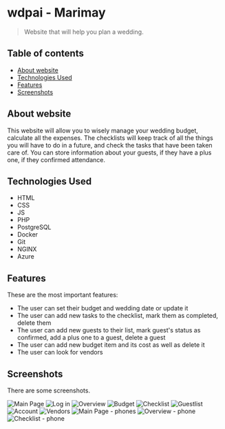 # wdpai - Marimay

>Website that will help you plan a wedding.

## Table of contents

* [About website](#about-website)
* [Technologies Used](#technologies-used)
* [Features](#features)
* [Screenshots](#screenshots)


## About website

This website will allow you to wisely manage your wedding budget, calculate all the expenses. 
The checklists will keep track of all the things you will have to do in a future, and check the tasks that have been taken care of. 
You can store information about your guests, if they have a plus one, if they confirmed attendance.

## Technologies Used

- HTML
- CSS
- JS
- PHP
- PostgreSQL
- Docker
- Git
- NGINX
- Azure 

## Features

These are the most important features:

- The user can set their budget and wedding date or update it
- The user can add new tasks to the checklist, mark them as completed, delete them
- The user can add new guests to their list, mark guest's status as confirmed, add a plus one to a guest, delete a guest
- The user can add new budget item and its cost as well as delete it
- The user can look for vendors

## Screenshots
There are some screenshots.

![Main Page](./screens/mainpage.png)
![Log in](./screens/login.png)
![Overview](./screens/overview.png)
![Budget](./screens/budget.png)
![Checklist](./screens/checklist.png)
![Guestlist](./screens/guestlist.png)
![Account](./screens/account.png)
![Vendors](./screens/vendor.png)
![Main Page - phones](./screens/mainpage-phone.png)
![Overview - phone](./screens/overview-phone.png)
![Checklist - phone](./screens/checklist-phone.png)
